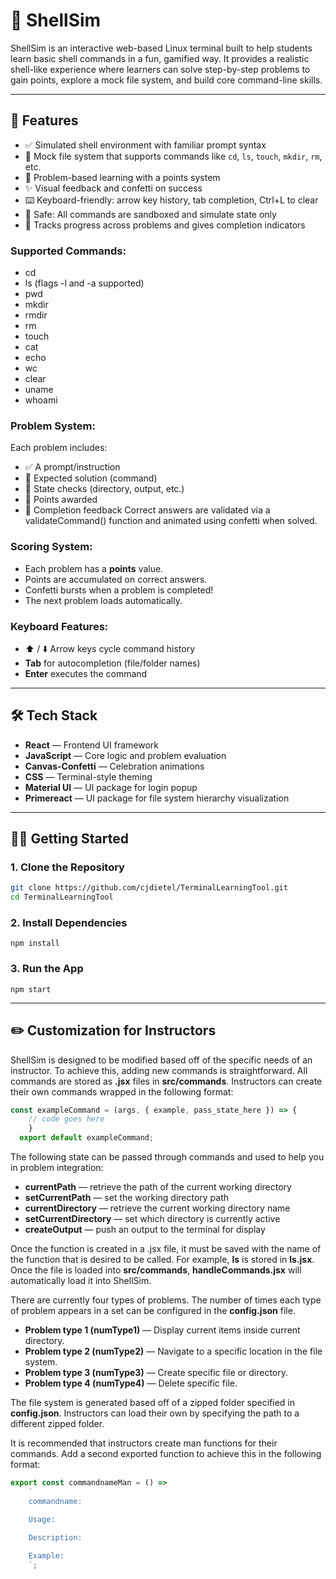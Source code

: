 # 🐚 ShellSim

ShellSim is an interactive web-based Linux terminal built to help students learn basic shell commands in a fun, gamified way. It provides a realistic shell-like experience where learners can solve step-by-step problems to gain points, explore a mock file system, and build core command-line skills.

---

## 🚀 Features

  - ✅ Simulated shell environment with familiar prompt syntax  
  - 📁 Mock file system that supports commands like `cd`, `ls`, `touch`, `mkdir`, `rm`, etc.  
  - 🧠 Problem-based learning with a points system  
  - ✨ Visual feedback and confetti on success  
  - ⌨️ Keyboard-friendly: arrow key history, tab completion, Ctrl+L to clear  
  - 🔐 Safe: All commands are sandboxed and simulate state only  
  - 🎯 Tracks progress across problems and gives completion indicators

  ### Supported Commands:
  - cd
  - ls (flags -l and -a supported)
  - pwd
  - mkdir
  - rmdir
  - rm
  - touch
  - cat
  - echo
  - wc
  - clear
  - uname
  - whoami

  ### Problem System:

  Each problem includes:
  - ✅ A prompt/instruction
  - 🧠 Expected solution (command)
  - 📍 State checks (directory, output, etc.)
  - 🌟 Points awarded
  - 🎉 Completion feedback
  Correct answers are validated via a validateCommand() function and animated using confetti when solved.

  ### Scoring System:

  - Each problem has a __points__ value.
  - Points are accumulated on correct answers.
  - Confetti bursts when a problem is completed!
  - The next problem loads automatically.

  ### Keyboard Features:

  - ⬆️ / ⬇️ Arrow keys cycle command history
  - __Tab__ for autocompletion (file/folder names)
  - __Enter__ executes the command
---

## 🛠️ Tech Stack

- **React** — Frontend UI framework  
- **JavaScript** — Core logic and problem evaluation  
- **Canvas-Confetti** — Celebration animations  
- **CSS** — Terminal-style theming  
- **Material UI** — UI package for login popup
- **Primereact** — UI package for file system hierarchy           visualization

---

## 🧑‍💻 Getting Started

### 1. Clone the Repository

```bash
git clone https://github.com/cjdietel/TerminalLearningTool.git
cd TerminalLearningTool
```
### 2. Install Dependencies

```
npm install
```

### 3. Run the App
```
npm start
```
---
## ✏️ Customization for Instructors

ShellSim is designed to be modified based off of the specific needs of an instructor. To achieve this, adding new commands is straightforward. All commands are stored as __.jsx__ files in __src/commands__. Instructors can create their own commands wrapped in the following format:
```js
const exampleCommand = (args, { example, pass_state_here }) => {
    // code goes here
    }
  export default exampleCommand;
```

The following state can be passed through commands and used to help you in problem integration:
- __currentPath__ — retrieve the path of the current working directory
- __setCurrentPath__ — set the working directory path
- __currentDirectory__ — retrieve the current working directory name
- __setCurrentDirectory__ — set which directory is currently active
- __createOutput__ — push an output to the terminal for display

Once the function is created in a .jsx file, it must be saved with the name of the function that is desired to be called. For example, __ls__ is stored in __ls.jsx__. Once the file is loaded into __src/commands__, __handleCommands.jsx__ will automatically load it into ShellSim.

There are currently four types of problems. The number of times each type of problem appears in a set can be configured in the __config.json__ file. 

- __Problem type 1 (numType1)__ — Display current items inside current directory.
- __Problem type 2 (numType2)__ — Navigate to a specific location in the file system.
- __Problem type 3 (numType3)__ — Create specific file or directory.
- __Problem type 4 (numType4)__ — Delete specific file.

The file system is generated based off of a zipped folder specified in __config.json__. Instructors can load their own by specifying the path to a different zipped folder.

It is recommended that instructors create man functions for their commands. Add a second exported function to achieve this in the following format:

```js
export const commandnameMan = () => 
    `
    commandname:

    Usage:
    
    Description:

    Example:
    `;
```